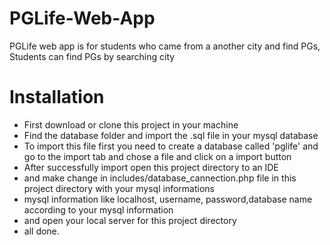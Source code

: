 # PGLife-Web-App
PGLife web app is for students who came from a another city and find PGs, Students can find PGs by searching city

# Installation
* First download or clone this project in your machine
* Find the database folder and import the .sql file in your mysql database
* To import this file first you need to create a database called 'pglife' and go to the import tab and chose a file and click on a import button
* After successfully import open this project directory to an IDE
* and make change in includes/database_cannection.php file in this project directory with your mysql informations
* mysql information like localhost, username, password,database name according to your mysql information
* and open your local server for this project directory 
* all done.
